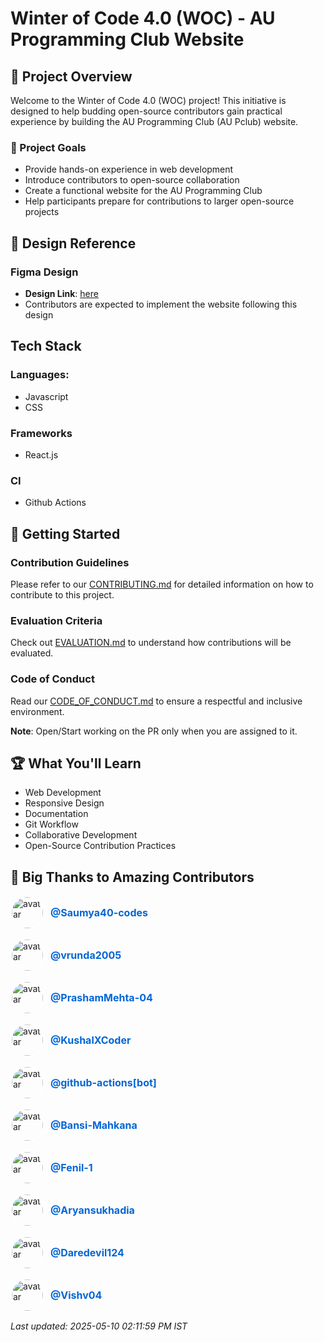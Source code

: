 # Winter of Code 4.0 (WOC) - AU Programming Club Website

## 📌 Project Overview

Welcome to the Winter of Code 4.0 (WOC) project! This initiative is designed to help budding open-source contributors gain practical experience by building the AU Programming Club (AU Pclub) website.

### 🎯 Project Goals

- Provide hands-on experience in web development
- Introduce contributors to open-source collaboration
- Create a functional website for the AU Programming Club
- Help participants prepare for contributions to larger open-source projects

## 🎨 Design Reference

### Figma Design

- **Design Link**: [here](https://www.figma.com/design/kHauIvxVeOb8diy8jO6jJd/Website?node-id=0-1&t=VaLTx4vGpSXga6dU-1)
- Contributors are expected to implement the website following this design

## Tech Stack

### Languages:

- Javascript
- CSS

### Frameworks

- React.js

### CI

- Github Actions

## 🚀 Getting Started

### Contribution Guidelines

Please refer to our [CONTRIBUTING.md](CONTRIBUTING.md) for detailed information on how to contribute to this project.

### Evaluation Criteria

Check out [EVALUATION.md](EVALUATION.md) to understand how contributions will be evaluated.

### Code of Conduct

Read our [CODE_OF_CONDUCT.md](CODE_OF_CONDUCT.md) to ensure a respectful and inclusive environment.

**Note**: Open/Start working on the PR only when you are assigned to it.

## 🏆 What You'll Learn

- Web Development
- Responsive Design
- Documentation
- Git Workflow
- Collaborative Development
- Open-Source Contribution Practices

## 🎉 Big Thanks to Amazing Contributors

<p style="display: flex; align-items: center; margin-bottom: 8px;">
  <img src="https://avatars.githubusercontent.com/u/115284013?v=4" alt="avatar" style="width:50px; height:50px; border-radius:50%; margin-right: 10px; border: 2px solid #fff;" />
  <a href="https://github.com/Saumya40-codes" style="font-size: 16px; color: #0366d6; text-decoration: none; font-weight: bold;">@Saumya40-codes</a>
</p>
<p style="display: flex; align-items: center; margin-bottom: 8px;">
  <img src="https://avatars.githubusercontent.com/u/121624195?v=4" alt="avatar" style="width:50px; height:50px; border-radius:50%; margin-right: 10px; border: 2px solid #fff;" />
  <a href="https://github.com/vrunda2005" style="font-size: 16px; color: #0366d6; text-decoration: none; font-weight: bold;">@vrunda2005</a>
</p>
<p style="display: flex; align-items: center; margin-bottom: 8px;">
  <img src="https://avatars.githubusercontent.com/u/133197683?v=4" alt="avatar" style="width:50px; height:50px; border-radius:50%; margin-right: 10px; border: 2px solid #fff;" />
  <a href="https://github.com/PrashamMehta-04" style="font-size: 16px; color: #0366d6; text-decoration: none; font-weight: bold;">@PrashamMehta-04</a>
</p>
<p style="display: flex; align-items: center; margin-bottom: 8px;">
  <img src="https://avatars.githubusercontent.com/u/168859142?v=4" alt="avatar" style="width:50px; height:50px; border-radius:50%; margin-right: 10px; border: 2px solid #fff;" />
  <a href="https://github.com/KushalXCoder" style="font-size: 16px; color: #0366d6; text-decoration: none; font-weight: bold;">@KushalXCoder</a>
</p>
<p style="display: flex; align-items: center; margin-bottom: 8px;">
  <img src="https://avatars.githubusercontent.com/in/15368?v=4" alt="avatar" style="width:50px; height:50px; border-radius:50%; margin-right: 10px; border: 2px solid #fff;" />
  <a href="https://github.com/github-actions[bot]" style="font-size: 16px; color: #0366d6; text-decoration: none; font-weight: bold;">@github-actions[bot]</a>
</p>
<p style="display: flex; align-items: center; margin-bottom: 8px;">
  <img src="https://avatars.githubusercontent.com/u/174823921?v=4" alt="avatar" style="width:50px; height:50px; border-radius:50%; margin-right: 10px; border: 2px solid #fff;" />
  <a href="https://github.com/Bansi-Mahkana" style="font-size: 16px; color: #0366d6; text-decoration: none; font-weight: bold;">@Bansi-Mahkana</a>
</p>
<p style="display: flex; align-items: center; margin-bottom: 8px;">
  <img src="https://avatars.githubusercontent.com/u/179408243?v=4" alt="avatar" style="width:50px; height:50px; border-radius:50%; margin-right: 10px; border: 2px solid #fff;" />
  <a href="https://github.com/Fenil-1" style="font-size: 16px; color: #0366d6; text-decoration: none; font-weight: bold;">@Fenil-1</a>
</p>
<p style="display: flex; align-items: center; margin-bottom: 8px;">
  <img src="https://avatars.githubusercontent.com/u/126433929?v=4" alt="avatar" style="width:50px; height:50px; border-radius:50%; margin-right: 10px; border: 2px solid #fff;" />
  <a href="https://github.com/Aryansukhadia" style="font-size: 16px; color: #0366d6; text-decoration: none; font-weight: bold;">@Aryansukhadia</a>
</p>
<p style="display: flex; align-items: center; margin-bottom: 8px;">
  <img src="https://avatars.githubusercontent.com/u/174343150?v=4" alt="avatar" style="width:50px; height:50px; border-radius:50%; margin-right: 10px; border: 2px solid #fff;" />
  <a href="https://github.com/Daredevil124" style="font-size: 16px; color: #0366d6; text-decoration: none; font-weight: bold;">@Daredevil124</a>
</p>
<p style="display: flex; align-items: center; margin-bottom: 8px;">
  <img src="https://avatars.githubusercontent.com/u/126045993?v=4" alt="avatar" style="width:50px; height:50px; border-radius:50%; margin-right: 10px; border: 2px solid #fff;" />
  <a href="https://github.com/Vishv04" style="font-size: 16px; color: #0366d6; text-decoration: none; font-weight: bold;">@Vishv04</a>
</p>

<p><i>Last updated: 2025-05-10 02:11:59 PM IST</i></p>

